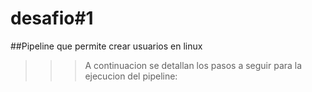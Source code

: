 # desafio#1
##Pipeline que permite crear usuarios en linux
>>>A continuacion se detallan los pasos a seguir para la ejecucion del pipeline:
